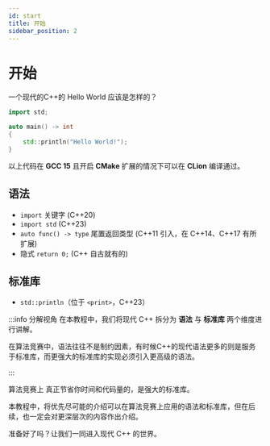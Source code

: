 ```yaml
---
id: start
title: 开始
sidebar_position: 2
---
```


# 开始

一个现代的C++的 Hello World 应该是怎样的？

```cpp
import std;

auto main() -> int 
{
    std::println("Hello World!");
}
```

以上代码在 **GCC 15** 且开启 **CMake** 扩展的情况下可以在 **CLion** 编译通过。

## 语法

- `import` 关键字 (C++20)
- `import std` (C++23)
- `auto func() -> type` 尾置返回类型 (C++11 引入，在 C++14、C++17 有所扩展)
- 隐式 `return 0;` (C++ 自古就有的)

## 标准库

- `std::println`（位于 `<print>`，C++23）

:::info 分解视角
在本教程中，我们将现代 C++ 拆分为 **语法** 与 **标准库** 两个维度进行讲解。

在算法竞赛中，语法往往不是制约因素，有时候C++的现代语法更多的则是服务于标准库，而更强大的标准库的实现必须引入更高级的语法。

:::

算法竞赛上
真正节省你时间和代码量的，是强大的标准库。

本教程中，将优先尽可能的介绍可以在算法竞赛上应用的语法和标准库，但在后续，也一定会对更深层次的内容作出介绍。

准备好了吗？让我们一同进入现代 C++ 的世界。